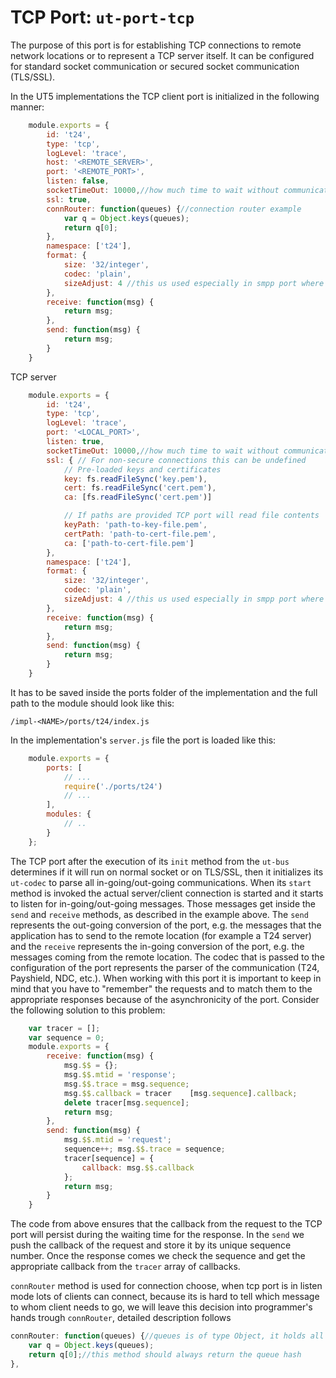 # **TCP Port:** `ut-port-tcp`

The purpose of this port is for establishing TCP connections to remote network locations or to represent a TCP server itself.
It can be configured for standard socket communication or secured socket communication (TLS/SSL).

In the UT5 implementations the TCP client port is initialized in the following manner:

```javascript
    module.exports = {
        id: 't24',
        type: 'tcp',
        logLevel: 'trace',
        host: '<REMOTE_SERVER>',
        port: '<REMOTE_PORT>',
        listen: false,
        socketTimeOut: 10000,//how much time to wait without communication until closing connection, defaults to "forever"
        ssl: true,
        connRouter: function(queues) {//connection router example
            var q = Object.keys(queues);
            return q[0];
        },
        namespace: ['t24'],
        format: {
            size: '32/integer',
            codec: 'plain',
            sizeAdjust: 4 //this us used especially in smpp port where message size is telling the total size of the message (header message length + actual message) not only length of the message itself
        },
        receive: function(msg) {
            return msg;
        },
        send: function(msg) {
            return msg;
        }
    }
```

TCP server

```javascript
    module.exports = {
        id: 't24',
        type: 'tcp',
        logLevel: 'trace',
        port: '<LOCAL_PORT>',
        listen: true,
        socketTimeOut: 10000,//how much time to wait without communication until closing connection, defaults to "forever"
        ssl: { // For non-secure connections this can be undefined
            // Pre-loaded keys and certificates
            key: fs.readFileSync('key.pem'),
            cert: fs.readFileSync('cert.pem'),
            ca: [fs.readFileSync('cert.pem')]

            // If paths are provided TCP port will read file contents
            keyPath: 'path-to-key-file.pem',
            certPath: 'path-to-cert-file.pem',
            ca: ['path-to-cert-file.pem']
        },
        namespace: ['t24'],
        format: {
            size: '32/integer',
            codec: 'plain',
            sizeAdjust: 4 //this us used especially in smpp port where message size is telling the total size of the message (header message length + actual message) not only length of the message itself
        },
        receive: function(msg) {
            return msg;
        },
        send: function(msg) {
            return msg;
        }
    }
```

It has to be saved inside the ports folder of the implementation and the full path to the module should look like this:

    /impl-<NAME>/ports/t24/index.js

In the implementation's `server.js` file the port is loaded like this:

```javascript
    module.exports = {
        ports: [
            // ...
            require('./ports/t24')
            // ...
        ],
        modules: {
            // ..
        }
    };
```

The TCP port after the execution of its `init` method from the `ut-bus` determines if it will run on normal socket or on TLS/SSL, then it initializes
its `ut-codec` to parse all in-going/out-going communications.
When its `start` method is invoked the actual server/client connection is started and it starts to listen for in-going/out-going messages.
Those messages get inside the `send` and `receive` methods, as described in the example above. The `send` represents the out-going conversion
of the port, e.g. the messages that the application has to send to the remote location (for example a T24 server) and the `receive` represents the
in-going conversion of the port, e.g. the messages coming from the remote location. The codec that is passed to the configuration of the port
represents the parser of the communication (T24, Payshield, NDC, etc.).
When working with this port it is important to keep in mind that you have to "remember" the requests and to match them to the appropriate responses
because of the asynchronicity of the port. Consider the following solution to this problem:

```javascript
    var tracer = [];
    var sequence = 0;
    module.exports = {
        receive: function(msg) {
            msg.$$ = {};
            msg.$$.mtid = 'response';
            msg.$$.trace = msg.sequence;
            msg.$$.callback = tracer    [msg.sequence].callback;
            delete tracer[msg.sequence];
            return msg;
        },
        send: function(msg) {
            msg.$$.mtid = 'request';
            sequence++; msg.$$.trace = sequence;
            tracer[sequence] = {
                callback: msg.$$.callback
            };
            return msg;
        }
    }
```

The code from above ensures that the callback from the request to the TCP port will persist during the waiting time for the response.
In the `send` we push the callback of the request and store it by its unique sequence number. Once the response comes we check the sequence
and get the appropriate callback from the `tracer` array of callbacks.

`connRouter` method is used for connection choose, when tcp port is in listen mode lots of clients can connect, because its is hard to tell which message to whom client needs to go, we will
leave this decision into programmer's hands trough `connRouter`, detailed description follows

```javascript
connRouter: function(queues) {//queues is of type Object, it holds all connections available for use
    var q = Object.keys(queues);
    return q[0];//this method should always return the queue hash
},
```